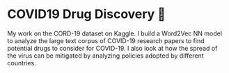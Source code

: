 # COVID19 Drug Discovery 💊
My work on the CORD-19 dataset on Kaggle. I build a Word2Vec NN model to analyze the large text corpus of COVID-19 research papers to find potential drugs to consider for COVID-19. I also look at how the spread of the virus can be mitigated by analyzing policies adopted by different countries.
